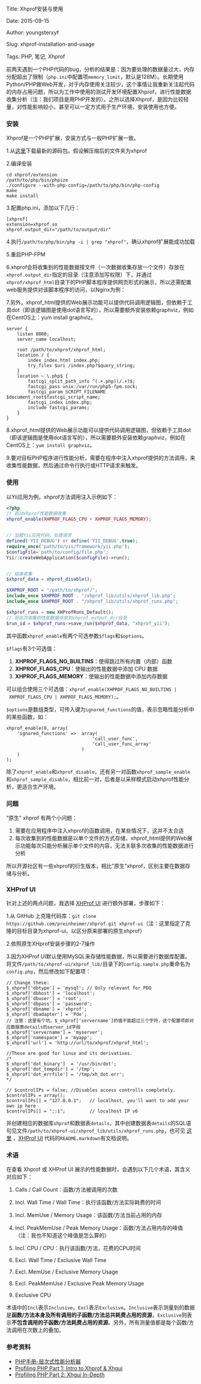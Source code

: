 Title: Xhprof安装与使用

Date: 2015-09-15

Author: youngsterxyf

Slug: xhprof-installation-and-usage

Tags: PHP, 笔记, Xhprof



前两天遇到一个PHP代码的bug，分析的结果是：因为要处理的数据量过大，内存分配超出了限制（`php.ini`中配置项`memory_limit`，默认是128M）。长期使用Python/PHP做Web开发，对于内存使用关注较少，这个事情让我重新关注起代码的内存占用问题，所以为工作中使用的测试开发环境配置Xhprof，进行性能数据收集分析（注：我们项目是用PHP开发的）。之所以选择Xhprof，是因为比较轻量，对性能影响较小，甚至可以一定方式用于生产环境，安装使用也方便。

### 安装

Xhprof是一个PHP扩展，安装方式与一般PHP扩展一致。

1.从[这里](https://pecl.php.net/package/xhprof)下载最新的源码包。假设解压缩后的文件夹为xhprof

2.编译安装

```shell
cd xhprof/extension
/path/to/php/bin/phpize
./configure --with-php-config=/path/to/php/bin/php-config
make
make install
```

3.配置php.ini，添加以下几行：

```
[xhprof]
extension=xhprof.so
xhprof.output_dir="/path/to/output/dir"
```

4.执行`/path/to/php/bin/php -i | grep "xhprof"`，确认xhprof扩展能成功加载

5.重启PHP-FPM

6.xhprof会将收集到的性能数据按文件（一次数据收集存放一个文件）存放在`xhprof.output_dir`指定的目录（注意添加写权限）下，并通过`xhprof/xhprof_html`目录下的PHP脚本程序提供网页形式的展示，所以还需配置web服务提供对该脚本程序的访问，以Nginx为例：

7.另外，xhprof_html提供的Web展示功能可以提供代码调用逻辑图，但依赖于工具dot（即该逻辑图是使用dot语言写的），所以需要额外安装依赖graphviz，例如在CentOS上：yum install graphviz。

```
server {
	listen 8080;
  	server_name localhost;
  
  	root /path/to/xhprof/xhprof_html;
  	location / {
		index index.html index.php;
	    try_files $uri /index.php?$query_string;
	}
    location ~ \.php$ {
        fastcgi_split_path_info ^(.+.php)(/.+)$;
        fastcgi_pass unix:/var/run/php5-fpm.sock;
        fastcgi_param SCRIPT_FILENAME $document_root$fastcgi_script_name;
        fastcgi_index index.php;
        include fastcgi_params;
    }
}
```

8.xhprof_html提供的Web展示功能可以提供代码调用逻辑图，但依赖于工具dot（即该逻辑图是使用dot语言写的），所以需要额外安装依赖graphviz，例如在CentOS上：`yum install graphviz`。

9.要对目标PHP程序进行性能分析，需要在程序中注入xhprof提供的方法调用，来收集性能数据，然后通过命令行执行或HTTP请求来触发。

### 使用

以Yii应用为例，xhprof方法调用注入示例如下：

```php
<?php
// 启动xhprof性能数据收集
xhprof_enable(XHPROF_FLAGS_CPU + XHPROF_FLAGS_MEMORY);


// 加载Yii应用代码，处理请求
defined('YII_DEBUG') or define('YII_DEBUG',true);
require_once('path/to/yii/framework/yii.php');
$configFile='path/to/config/file.php';
Yii::createWebApplication($configFile)->run();


// 结束收集
$xhprof_data = xhprof_disable();

$XHPROF_ROOT = "/path/to/xhprof/";
include_once $XHPROF_ROOT . "/xhprof_lib/utils/xhprof_lib.php";
include_once $XHPROF_ROOT . "/xhprof_lib/utils/xhprof_runs.php";

$xhprof_runs = new XHProfRuns_Default();
// 将此次收集的性能数据存放到xhprof.output_dir目录
$run_id = $xhprof_runs->save_run($xhprof_data, "xhprof_yii");
```

其中函数`xhprof_enable`有两个可选参数`$flags`和`$options`。

`$flags`有3个可选值：

1. **XHPROF_FLAGS_NO_BUILTINS**：使得跳过所有内置（内部）函数
2. **XHPROF_FLAGS_CPU**：使输出的性能数据中添加 CPU 数据
3. **XHPROF_FLAGS_MEMORY**：使输出的性能数据中添加内存数据

可以组合使用三个可选值：`xhprof_enable(XHPROF_FLAGS_NO_BUILTINS | XHPROF_FLAGS_CPU | XHPROF_FLAGS_MEMORY);`。

`$options`是数组类型，可传入键为`ignored_functions`的值，表示忽略性能分析中的某些函数，如：

```
xhprof_enable(0, array(
	'ignored_functions' =>  array(
    							'call_user_func',
                                'call_user_func_array'
                            )
    )
);
```

除了`xhprof_enable`和`xhprof_disable`，还有另一对函数`xhprof_sample_enable`和`xhprof_sample_disable`，相比前一对，后者是以采样模式启动xhprof性能分析，更适合生产环境。

### 问题

“原生” xhprof 有两个小问题：

1. 需要在应用程序中注入xhprof的函数调用，在某些情况下，这并不太合适
2. 每次收集到的性能数据是以单个文件的方式存储，xhprof_html提供的Web展示功能每次只能分析展示单个文件的内容，无法关联多次收集的性能数据进行分析

所以开源社区有一些xhprof的衍生版本，相比”原生”xhprof，区别主要在数据存储与分析。

### XHProf UI

针对上述的两点问题，我选择 [XHProf UI](https://github.com/preinheimer/xhprof) 进行额外部署，步骤如下：

1.从 GitHub 上克隆代码库：`git clone https://github.com/preinheimer/xhprof.git xhprof-ui`（注：这里指定了克隆的目标目录为xhprof-ui，以区分原来部署的原生xhprof）

2.依照原生XHprof安装步骤的2-7操作

3.因为XHProf UI默认使用MySQL来存储性能数据，所以需要进行数据库配置。将文件`/path/to/xhprof-ui/xhprof_lib/`目录下的`config.sample.php`重命名为`config.php`，然后修改如下配置项：

```
// Change these:
$_xhprof['dbtype'] = 'mysql'; // Only relevant for PDO
$_xhprof['dbhost'] = 'localhost';
$_xhprof['dbuser'] = 'root';
$_xhprof['dbpass'] = 'password';
$_xhprof['dbname'] = 'xhprof';
$_xhprof['dbadapter'] = 'Pdo';
// 注意：这里有个坑，$_xhprof['servername']的值不能超过三个字符，这个配置项即对应数据表details的server_id字段
$_xhprof['servername'] = 'myserver';
$_xhprof['namespace'] = 'myapp';
$_xhprof['url'] = 'http://url/to/xhprof/xhprof_html';

//These are good for linux and its derivatives.
/*
$_xhprof['dot_binary']  = '/usr/bin/dot';
$_xhprof['dot_tempdir'] = '/tmp';
$_xhprof['dot_errfile'] = '/tmp/xh_dot.err';
*/

// $controlIPs = false; //Disables access controlls completely. 
$controlIPs = array();
$controlIPs[] = "127.0.0.1";   // localhost, you'll want to add your own ip here
$controlIPs[] = "::1";         // localhost IP v6
```

并创建相应的数据库`xhprof`和数据表`details`，其中创建数据表`details`的SQL语句见文件`/path/to/xhprof-ui/xhprof_lib/utils/xhprof_runs.php`，也可见 [这里](https://github.com/toomasr/xhprof/blob/master/xhprof_lib/utils/xhprof_runs.php#L109) ，[XHProf UI](https://github.com/preinheimer/xhprof) 代码的`README.markdown`有文档说明。

### 术语

在查看 Xhprof 或 XHProf UI 展示的性能数据时，会遇到以下几个术语，其含义对应如下：

1. Calls / Call Count：函数/方法被调用的次数
   
2. Incl. Wall Time / Wall Time：执行该函数/方法实际耗费的时间
   
3. Incl. MemUse / Memory Usage：该函数/方法当前占用的内存
   
4. Incl. PeakMemUse / Peak Memory Usage：函数/方法占用内存的峰值（注：我也不知道这个峰值是怎么算的）
   
5. Incl. CPU / CPU：执行该函数/方法，花费的CPU时间
   
6. Excl. Wall Time / Exclusive Wall Time
   
7. Excl. MemUse / Exclusive Memory Usage
   
8. Excl. PeakMemUse / Exclusive Peak Memory Usage
   
9. Exclusive CPU

术语中的`Incl`表示`Inclusive`，`Excl`表示`Exclusive`。`Inclusive`表示测量到的数据是**函数/方法本身及所有调用的子函数/方法总共耗费占用的资源**，`Exclusive`则表示**不包含调用的子函数/方法耗费占用的资源**。另外，所有测量值都是每个函数/方法调用在次数上的叠加。

### 参考资料

- [PHP手册-层次式性能分析器](http://php.net/manual/zh/book.xhprof.php)
- [Profiling PHP Part 1: Intro to Xhprof & Xhgui](https://blog.engineyard.com/2014/profiling-with-xhprof-xhgui-part-1)
- [Profiling PHP Part 2: Xhgui In-Depth](https://blog.engineyard.com/2014/profiling-with-xhprof-xhgui-part-2)